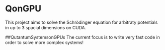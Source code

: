 # QonGPU
This project aims to solve the Schrödinger equation for arbitraty potentials in up to 3 spacial dimensions on CUDA. 

##QutantumSystemsonGPUs
The current focus is to write very fast code in order to solve more complex systems!
